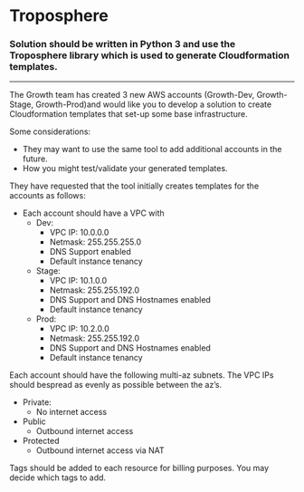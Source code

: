 # Troposphere

### Solution should be written in Python 3 and use the Troposphere library which is used to generate Cloudformation templates. 
-----------------------------

The Growth team has created 3 new AWS accounts (Growth-Dev, Growth-Stage, Growth-Prod)and would like you to develop a solution to create Cloudformation templates that set-up some
base infrastructure.

Some considerations:
- They may want to use the same tool to add additional accounts in the future.
- How you might test/validate your generated templates.

They have requested that the tool initially creates templates for the accounts as follows:
- Each account should have a VPC with
  - Dev:
    - VPC IP: 10.0.0.0
    - Netmask: 255.255.255.0
    - DNS Support enabled
    - Default instance tenancy
  - Stage: 
    - VPC IP: 10.1.0.0
    - Netmask: 255.255.192.0
    - DNS Support and DNS Hostnames enabled
    - Default instance tenancy
  - Prod:
    - VPC IP: 10.2.0.0
    - Netmask: 255.255.192.0
    - DNS Support and DNS Hostnames enabled
    - Default instance tenancy

Each account should have the following multi-az subnets. The VPC IPs should bespread as evenly as possible between the az’s.
  - Private:
    - No internet access
  - Public
    - Outbound internet access
  - Protected
    - Outbound internet access via NAT

Tags should be added to each resource for billing purposes. You may decide which tags to add.